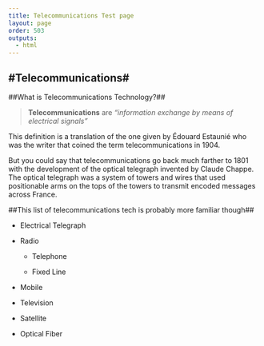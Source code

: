 ```yaml
---
title: Telecommunications Test page
layout: page
order: 503
outputs:
  - html
---
```

<style>H1{color:Purple;}</style>
#Telecommunications#
----------
##What is Telecommunications Technology?##

>**Telecommunications** are _“information exchange by means of electrical signals”_

This definition is a translation of the one given by Édouard Estaunié who was the writer that coined the term telecommunications in 1904.

But you could say that telecommunications go back much farther to 1801 with the development of the optical telegraph invented by Claude Chappe. The optical telegraph was a system of towers and wires that used positionable arms on the tops of the towers to transmit encoded messages across France.

##This list of telecommunications tech is probably more familiar though##

- Electrical Telegraph

- Radio

  - Telephone
  
  - Fixed Line
  
- Mobile

- Television

- Satellite

- Optical Fiber
